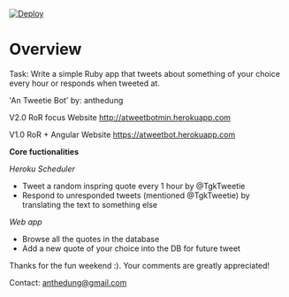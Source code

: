 [![Deploy](https://www.herokucdn.com/deploy/button.png)](https://heroku.com/deploy)
# Overview #

Task: Write a simple Ruby app that tweets about something of your choice every hour or responds when tweeted at.

'An Tweetie Bot' by: anthedung

V2.0 RoR focus
Website http://atweetbotmin.herokuapp.com


V1.0 RoR + Angular
Website https://atweetbot.herokuapp.com

**Core fuctionalities**

*Heroku Scheduler*
- Tweet a random inspring quote every 1 hour by @TgkTweetie 
- Respond to unresponded tweets (mentioned @TgkTweetie) by translating the text to something else

*Web app*
- Browse all the quotes in the database
- Add a new quote of your choice into the DB for future tweet

Thanks for the fun weekend :). Your comments are greatly appreciated!

Contact: anthedung@gmail.com